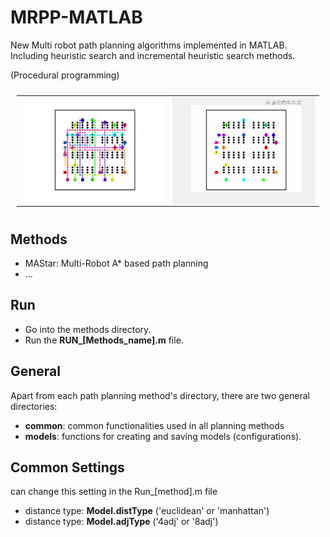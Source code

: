 # MRPP-MATLAB

New Multi robot path planning algorithms implemented in MATLAB.
Including heuristic search and incremental heuristic search methods.

(Procedural programming)

<table style="padding:10px">
  <tr>
    <td><img src="./MAStar/Results/sim-1.jpg" align="right" alt="2"></td>
    <td><img src="./MAStar/Results/sim-1.gif" align="right" alt="2"></td>
  </tr>
</table>

## Methods

- MAStar: Multi-Robot A* based path planning
- ...

## Run

- Go into the methods directory.
- Run the **RUN_[Methods_name].m** file.

## General

Apart from each path planning method's directory, there are two general directories:

- **common**: common functionalities used in all planning methods
- **models**: functions for creating and saving models (configurations).

## Common Settings

can change this setting in the Run_[method].m file

- distance type: **Model.distType** ('euclidean' or 'manhattan')
- distance type: **Model.adjType** ('4adj' or '8adj')
